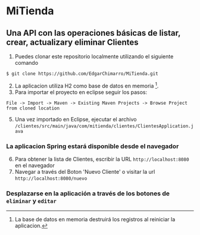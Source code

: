 # MiTienda
## Una API con las operaciones básicas de listar, crear, actualizary eliminar Clientes

1. Puedes clonar este repositorio localmente utilizando el siguiente comando
  ```
  $ git clone https://github.com/EdgarChimarro/MiTienda.git
  ````
2. La aplicacion utiliza H2 como base de datos en memoria [^1].
3. Para importar el proyecto en eclipse seguir los pasos:   
 ```
 File -> Import -> Maven -> Existing Maven Projects -> Browse Project from cloned location
 ```
5. Una vez importado en Eclipse, ejecutar el archivo ```/clientes/src/main/java/com/mitienda/clientes/ClientesApplication.java```
### La aplicacion Spring estará disponible desde el navegador
6. Para obtener la lista de Clientes, escribir la URL  ```http://localhost:8080```  en el navegador
7. Navegar a través del Boton 'Nuevo Cliente' o visitar la url   ```http://localhost:8080/nuevo```


### Desplazarse en la aplicación a través de los botones de ```eliminar``` y ```editar```


[^1]: La base de datos en memoria destruirá los registros al reiniciar la aplicacion.
